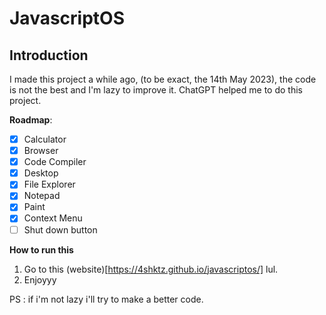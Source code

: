 # JavascriptOS

## Introduction

I made this project a while ago, (to be exact, the 14th May 2023), the code is not the best and I'm lazy to improve it. ChatGPT helped me to do this project.

**Roadmap**:

- [x] Calculator
- [x] Browser
- [x] Code Compiler
- [x] Desktop
- [x] File Explorer
- [x] Notepad
- [x] Paint
- [x] Context Menu
- [ ] Shut down button

**How to run this**
1. Go to this (website)[https://4shktz.github.io/javascriptos/] lul.
2. Enjoyyy

PS : if i'm not lazy i'll try to make a better code.
